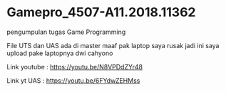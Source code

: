 # Gamepro_4507-A11.2018.11362
pengumpulan tugas Game Programming

File UTS dan UAS ada di master 
maaf pak laptop saya rusak jadi ini saya upload pake laptopnya dwi cahyono

Link youtube : https://youtu.be/N8VPDdZYr48

Link yt UAS : https://youtu.be/6FYdwZEHMss
